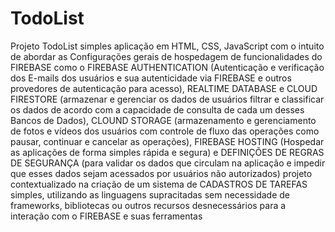 # TodoList
Projeto TodoList simples aplicação em HTML,
CSS, JavaScript com o intuito de abordar as
Configurações gerais de hospedagem de funcionalidades
do FIREBASE como o FIREBASE AUTHENTICATION (Autenticação e
verificação dos E-mails dos usuários e sua autenticidade via
FIREBASE e outros provedores de autenticação para acesso),
REALTIME DATABASE e CLOUD FIRESTORE (armazenar e gerenciar os
dados de usuários filtrar e classificar os dados de acordo com
a capacidade de consulta de cada um desses Bancos de Dados),
CLOUND STORAGE (armazenamento e gerenciamento de fotos e vídeos
dos usuários com controle de fluxo das operações como pausar,
continuar e cancelar as operações), FIREBASE HOSTING (Hospedar
as aplicações de forma simples rápida e segura) e DEFINIÇÕES DE
REGRAS DE SEGURANÇA (para validar os dados que circulam na aplicação
e impedir que esses dados sejam acessados por usuários não
autorizados) projeto contextualizado na criação de um sistema de
CADASTROS DE TAREFAS simples, utilizando as linguagens supracitadas
sem necessidade de frameworks, bibliotecas ou outros recursos
desnecessários para a interação com o FIREBASE e suas ferramentas

